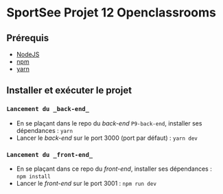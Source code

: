 # SportSee Projet 12 Openclassrooms

##  Prérequis

- [NodeJS](https://nodejs.org/en/)
- [npm](https://www.npmjs.com/)
- [yarn](https://yarnpkg.com/getting-started/install)

## Installer et exécuter le projet

### `Lancement du _back-end_`

- En se plaçant dans le repo du _back-end_ `P9-back-end`, installer ses dépendances : `yarn`
- Lancer le _back-end_ sur le port 3000 (port par défaut) : `yarn dev`

### `Lancement du _front-end_`

- En se plaçant dans ce repo du _front-end_, installer ses dépendances : `npm install`
- Lancer le _front-end_ sur le port 3001 : `npm run dev`